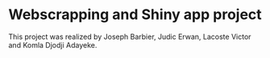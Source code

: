 # Webscrapping and Shiny app project

This project was realized by Joseph Barbier, Judic Erwan, Lacoste Victor and Komla Djodji Adayeke.